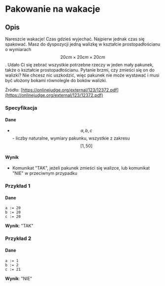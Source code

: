 # Pakowanie na wakacje

## Opis

Nareszcie wakacje! Czas gdzieś wyjechać. Najpierw jednak czas się spakować. Masz do dyspozycji jedną walizkę w kształcie prostopadłościanu o wymiarach $$20cm\times20cm\times20cm$$. Udało Ci się zebrać wszystkie potrzebne rzeczy w jeden mały pakunek, także o kształcie prostopadłościanu. Pytanie brzmi, czy zmieści się on do walizki? Nie chcesz nic uszkodzić, więc pakunek nie może wystawać i musi być ułożony bokami równolegle do boków walizki.

Źródło: [https://onlinejudge.org/external/123/12372.pdf](https://onlinejudge.org/external/123/12372.pdf)

### Specyfikacja

#### Dane

* $$a, b, c$$ - liczby naturalne, wymiary pakunku, wszystkie z zakresu $$[1, 50]$$ 

#### Wynik

* Komunikat "TAK", jeżeli pakunek zmieści się walizce, lub komunikat "NIE" w przeciwnym przypadku

### Przykład 1

#### Dane

```
a := 20
b := 20
c := 20
```

**Wynik**: "TAK"

### Przykład 2

#### Dane

```
a := 1
b := 2
c := 21
```

**Wynik**: "NIE"

